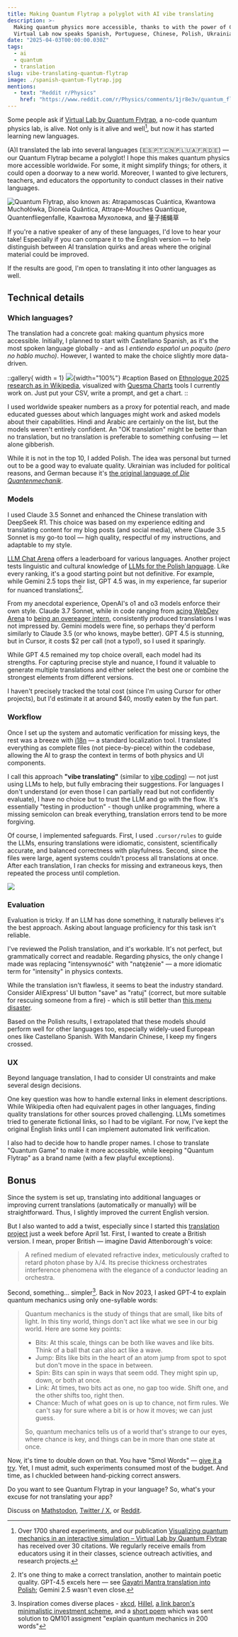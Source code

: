 ```yaml
---
title: Making Quantum Flytrap a polyglot with AI vibe translating
description: >-
  Making quantum physics more accessible, thanks to with the power of Claude, DeepSeek, Cursor, and i18n.
  Virtual Lab now speaks Spanish, Portuguese, Chinese, Polish, Ukrainian, French, and German.
date: "2025-04-03T00:00:00.030Z"
tags:
  - ai
  - quantum
  - translation
slug: vibe-translating-quantum-flytrap
image: ./spanish-quantum-flytrap.jpg
mentions:
  - text: "Reddit r/Physics"
    href: "https://www.reddit.com/r/Physics/comments/1jr8e3v/quantum_flytrap_nocode_quantum_laboratory_now_in/"
---
```


Some people ask if [Virtual Lab by Quantum Flytrap](https://lab.quantumflytrap.com/), a no-code quantum physics lab, is alive. Not only is it alive and well[^well], but now it has started learning new languages.

(A)I translated the lab into several languages (🇪🇸🇵🇹🇨🇳🇵🇱🇺🇦🇫🇷🇩🇪) — our Quantum Flytrap became a polyglot! I hope this makes quantum physics more accessible worldwide. For some, it might simplify things; for others, it could open a doorway to a new world. Moreover, I wanted to give lecturers, teachers, and educators the opportunity to conduct classes in their native languages.

![Quantum Flytrap, also known as: Atrapamoscas Cuántica, Kwantowa Muchołówka, Dioneia Quântica, Attrape-Mouches Quantique, Quantenfliegenfalle, Квантова Мухоловка, and 量子捕蝇草](./spanish-quantum-flytrap.jpg)

If you're a native speaker of any of these languages, I'd love to hear your take! Especially if you can compare it to the English version — to help distinguish between AI translation quirks and areas where the original material could be improved.

If the results are good, I'm open to translating it into other languages as well.

## Technical details

### Which languages?

The translation had a concrete goal: making quantum physics more accessible. Initially, I planned to start with Castellano Spanish, as it's the most spoken language globally - and as I _entiendo español un poquito (pero no hablo mucho)_. However, I wanted to make the choice slightly more data-driven.

::gallery{ width = 1}
![](./quesma-charts-top-10-languages-ethnologue-2025.png){width="100%"}
#caption
Based on [Ethnologue 2025 research as in Wikipedia](https://en.wikipedia.org/wiki/List_of_languages_by_total_number_of_speakers), visualized with [Quesma Charts](https://charts.quesma.com/) tools I currently work on. Just put your CSV, write a prompt, and get a chart.
::

I used worldwide speaker numbers as a proxy for potential reach, and made educated guesses about which languages might work and asked models about their capabilities. Hindi and Arabic are certainly on the list, but the models weren't entirely confident. An "OK translation" might be better than no translation, but no translation is preferable to something confusing — let alone gibberish.

While it is not in the top 10, I added Polish. The idea was personal but turned out to be a good way to evaluate quality. Ukrainian was included for political reasons, and German because it's [the original language of _Die Quantenmechanik_](https://en.wikipedia.org/wiki/History_of_quantum_mechanics).

### Models

I used Claude 3.5 Sonnet and enhanced the Chinese translation with DeepSeek R1. This choice was based on my experience editing and translating content for my blog posts (and social media), where Claude 3.5 Sonnet is my go-to tool — high quality, respectful of my instructions, and adaptable to my style.

[LLM Chat Arena](https://lmarena.ai/?leaderboard) offers a leaderboard for various languages. Another project tests linguistic and cultural knowledge of [LLMs for the Polish language](https://huggingface.co/spaces/sdadas/plcc). Like every ranking, it's a good starting point but not definitive. For example, while Gemini 2.5 tops their list, GPT 4.5 was, in my experience, far superior for nuanced translations[^gajatri].

From my anecdotal experience, OpenAI's o1 and o3 models enforce their own style. Claude 3.7 Sonnet, while in code ranging from [acing WebDev Arena](https://web.lmarena.ai/leaderboard) to [being an overeager intern](https://forum.cursor.com/t/max-mode-for-claude-3-7-out-now/65698), consistently produced translations I was not impressed by. Gemini models were fine, so perhaps they'd perform similarly to Claude 3.5 (or who knows, maybe better). GPT 4.5 is stunning, but in Cursor, it costs $2 per call (not a typo!), so I used it sparingly.

While GPT 4.5 remained my top choice overall, each model had its strengths. For capturing precise style and nuance, I found it valuable to generate multiple translations and either select the best one or combine the strongest elements from different versions.

I haven't precisely tracked the total cost (since I'm using Cursor for other projects), but I'd estimate it at around \$40, mostly eaten by the fun part.

### Workflow

Once I set up the system and automatic verification for missing keys, the rest was a breeze with [i18n](https://www.i18next.com/) — a standard localization tool. I translated everything as complete files (not piece-by-piece) within the codebase, allowing the AI to grasp the context in terms of both physics and UI components.

I call this approach **"vibe translating"** (similar to [vibe coding](https://en.wikipedia.org/wiki/Vibe_coding)) — not just using LLMs to help, but fully embracing their suggestions. For languages I don't understand (or even those I can partially read but not confidently evaluate), I have no choice but to trust the LLM and go with the flow. It's essentially "testing in production" - though unlike programming, where a missing semicolon can break everything, translation errors tend to be more forgiving.

Of course, I implemented safeguards. First, I used `.cursor/rules` to guide the LLMs, ensuring translations were idiomatic, consistent, scientifically accurate, and balanced correctness with playfulness.
Second, since the files were large, agent systems couldn't process all translations at once. After each translation, I ran checks for missing and extraneous keys, then repeated the process until completion.

![](./cursor-translation-workflow.jpg)

### Evaluation

Evaluation is tricky. If an LLM has done something, it naturally believes it's the best approach. Asking about language proficiency for this task isn't reliable.

I've reviewed the Polish translation, and it's workable. It's not perfect, but grammatically correct and readable. Regarding physics, the only change I made was replacing "intensywność" with "natężenie" — a more idiomatic term for "intensity" in physics contexts.

While the translation isn't flawless, it seems to beat the industry standard. Consider AliExpress' UI button "save" as "ratuj" (correct, but more suitable for rescuing someone from a fire) - which is still better than [this menu disaster](https://toppandigital.com/translation-blog/polish-restaurant-offers-cervical-cancer-on-menu-due-to-translation-error/).

Based on the Polish results, I extrapolated that these models should perform well for other languages too, especially widely-used European ones like Castellano Spanish. With Mandarin Chinese, I keep my fingers crossed.

### UX

Beyond language translation, I had to consider UI constraints and make several design decisions.

One key question was how to handle external links in element descriptions. While Wikipedia often had equivalent pages in other languages, finding quality translations for other sources proved challenging. LLMs sometimes tried to generate fictional links, so I had to be vigilant. For now, I've kept the original English links until I can implement automated link verification.

I also had to decide how to handle proper names. I chose to translate "Quantum Game" to make it more accessible, while keeping "Quantum Flytrap" as a brand name (with a few playful exceptions).

## Bonus

Since the system is set up, translating into additional languages or improving current translations (automatically or manually) will be straightforward. Thus, I slightly improved the current English version.

But I also wanted to add a twist, especially since I started this [translation project](https://mathstodon.xyz/@pmigdal/114211836807094413) just a week before April 1st. First, I wanted to create a British version. I mean, proper British — imagine David Attenborough's voice:

> A refined medium of elevated refractive index, meticulously crafted to retard photon phase by λ/4. Its precise thickness orchestrates interference phenomena with the elegance of a conductor leading an orchestra.

Second, something... simpler[^simpler]. Back in Nov 2023, I asked GPT-4 to explain quantum mechanics using only one-syllable words:

> Quantum mechanics is the study of things that are small, like bits of light. In this tiny world, things don't act like what we see in our big world. Here are some key points:
>
> - Bits: At this scale, things can be both like waves and like bits. Think of a ball that can also act like a wave.
> - Jump: Bits like bits in the heart of an atom jump from spot to spot but don't move in the space in between.
> - Spin: Bits can spin in ways that seem odd. They might spin up, down, or both at once.
> - Link: At times, two bits act as one, no gap too wide. Shift one, and the other shifts too, right then.
> - Chance: Much of what goes on is up to chance, not firm rules. We can't say for sure where a bit is or how it moves; we can just guess.
>
> So, quantum mechanics tells us of a world that's strange to our eyes, where chance is key, and things can be in more than one state at once.

Now, it's time to double down on that. You have "Smol Words" — [give it a try](https://lab.quantumflytrap.com/lab). Yet, I must admit, such experiments consumed most of the budget. And time, as I chuckled between hand-picking correct answers.

Do you want to see Quantum Flytrap in your language?
So, what's your excuse for not translating your app?

Discuss on [Mathstodon](https://mathstodon.xyz/@pmigdal/114273871390495262), [Twitter / X](https://x.com/pmigdal/status/1907762364629323811), or [Reddit](https://www.reddit.com/r/Physics/comments/1jr8e3v/quantum_flytrap_nocode_quantum_laboratory_now_in/).

[^well]: Over 1700 shared experiments, and our publication [Visualizing quantum mechanics in an interactive simulation – Virtual Lab by Quantum Flytrap](https://doi.org/10.1117/1.OE.61.8.081808) has received over 30 citations. We regularly receive emails from educators using it in their classes, science outreach activities, and research projects.
[^gajatri]: It's one thing to make a correct translation, another to maintain poetic quality. GPT-4.5 excels here — see [Gayatri Mantra translation into Polish](https://p.migdal.pl/2025/03/gajatri-wychwalamy); Gemini 2.5 wasn't even close.
[^simpler]: Inspiration comes diverse places - [xkcd](https://xkcd.com/), [Hillel](https://en.wikipedia.org/wiki/Hillel_the_Elder), [a link baron's minimalistic investment scheme](https://static.pinboard.in/prosperity_cloud.htm), and a [short poem](https://www.fuw.edu.pl/~dobaczew/kwanty/wiersz.html) which was sent solution to QM101 assigment "explain quantum mechanics in 200 words"
